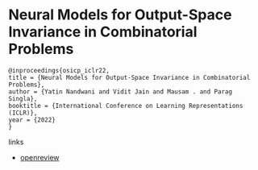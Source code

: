 # Neural Models for Output-Space Invariance in Combinatorial Problems

```
@inproceedings{osicp_iclr22,
title = {Neural Models for Output-Space Invariance in Combinatorial Problems},
author = {Yatin Nandwani and Vidit Jain and Mausam . and Parag Singla},
booktitle = {International Conference on Learning Representations (ICLR)},
year = {2022}
}
```

links
- [openreview](https://openreview.net/forum?id=ibrUkC-pbis)
